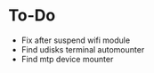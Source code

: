 # To-Do

* Fix after suspend wifi module
* Find udisks terminal automounter
* Find mtp device mounter